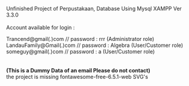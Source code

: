 Unfinished Project of Perpustakaan, Database Using Mysql XAMPP Ver 3.3.0 <br><br> 
Account available for login :<br>

Trancend@gmail(.)com 	// password : rrr 	(Administrator role)<br>
LandauFamily@Gmail(.)com  // password : Algebra 	(User/Customer role)<br>
someguy@gmail(.)com 	// password : a		(User/Customer role)<br>
<br><br>
<b>(This is a Dummy Data of an email Please do not contact)</b><br>
the project is missing fontawesome-free-6.5.1-web SVG's
